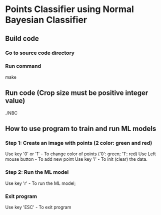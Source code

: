 # Points Classifier using Normal Bayesian Classifier

## Build code
### Go to source code directory
### Run command
make

## Run code (Crop size must be positive integer value)
./NBC

## How to use program to train and run ML models
### Step 1: Create an image with points (2 color: green and red)
Use key '0' or '1' - To change color of points ('0': green; '1': red)
Use Left mouse button - To add new point
Use key 'i' - To init (clear) the data.

### Step 2: Run the ML model
Use key 'r' - To run the ML model;

### Exit program
Use key 'ESC' - To exit program
